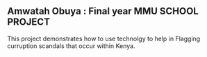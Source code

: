 ## Amwatah Obuya : Final year MMU SCHOOL PROJECT 
This project demonstrates how to use technolgy to  help in  Flagging curruption scandals
that occur within Kenya.
